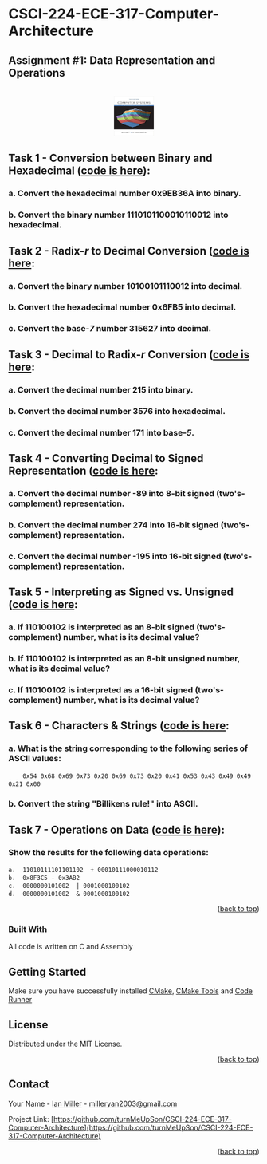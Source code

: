 # CSCI-224-ECE-317-Computer-Architecture

## Assignment #1: Data Representation and Operations
 
<a  name="readme-top"></a>
   
<!-- PROJECT LOGO -->
<br />
<div align="center">
  <a href="https://github.com/turnMeUpSon/CSCI-224-ECE-317-Computer-Architecture">
    <img src="https://github.com/turnMeUpSon/CSCI-224-ECE-317-Computer-Architecture/blob/main/ComputerSystems.jpeg" alt="Logo" width="80" height="80">
  </a>
</div>



<!-- Task 1 -->

## Task 1 - Conversion between Binary and Hexadecimal ([code is here](https://github.com/turnMeUpSon/Solved-CSCI-224-ECE-317-Computer-Architecture/blob/Data-Representation-and-Operations/data_representation_and_operation_1.c)):
### a. Convert the hexadecimal number 0x9EB36A into binary. 
### b. Convert the binary number 1110101100010110012 into hexadecimal.

## Task 2 - **Radix-_r_  to Decimal Conversion** ([code is here](https://github.com/turnMeUpSon/Solved-CSCI-224-ECE-317-Computer-Architecture/blob/Data-Representation-and-Operations/data_representation_and_operation_2.c):
### a.  Convert the binary number 10100101110012  into decimal.
### b. Convert the hexadecimal number 0x6FB5 into decimal.
### c. Convert the base-_7_  number 315627  into decimal.

## Task 3 - **Decimal to Radix-_r_  Conversion** ([code is here](https://github.com/turnMeUpSon/Solved-CSCI-224-ECE-317-Computer-Architecture/blob/Data-Representation-and-Operations/data_representation_and_operation_3.c):
### a.  Convert the decimal number 215 into binary.
### b.  Convert the decimal number 3576 into hexadecimal.
### c.  Convert the decimal number 171 into base-_5_.

## Task 4 - **Converting Decimal to Signed Representation** ([code is here](https://github.com/turnMeUpSon/Solved-CSCI-224-ECE-317-Computer-Architecture/blob/Data-Representation-and-Operations/data_representation_and_operation_4.c):
### a.  Convert the decimal number -89 into 8-bit signed (two's-complement) representation.
### b.  Convert the decimal number 274 into 16-bit signed (two's-complement) representation.
### c.  Convert the decimal number -195 into 16-bit signed (two's-complement) representation.

## Task 5 - **Interpreting as Signed vs. Unsigned** ([code is here](https://github.com/turnMeUpSon/Solved-CSCI-224-ECE-317-Computer-Architecture/blob/Data-Representation-and-Operations/data_representation_and_operation_5.c):
### a.  If 110100102  is interpreted as an 8-bit signed (two's-complement) number, what is its decimal value?
### b.  If 110100102  is interpreted as an 8-bit unsigned number, what is its decimal value?
### c.  If 110100102  is interpreted as a 16-bit signed (two's-complement) number, what is its decimal value?

## Task 6 - **Characters & Strings** ([code is here](https://github.com/turnMeUpSon/Solved-CSCI-224-ECE-317-Computer-Architecture/blob/Data-Representation-and-Operations/data_representation_and_operation_6.c):
### a. What is the string corresponding to the following series of ASCII values:  
        0x54 0x68 0x69 0x73 0x20 0x69 0x73 0x20 0x41 0x53 0x43 0x49 0x49 0x21 0x00  
        
### b. Convert the string "Billikens rule!" into ASCII.
## Task 7 - **Operations on Data** ([code is here](https://github.com/turnMeUpSon/Solved-CSCI-224-ECE-317-Computer-Architecture/blob/Data-Representation-and-Operations/data_representation_and_operation_7.c)):
### Show the results for the following data operations:
    a.  11010111101101102  + 00010111000010112
    b.  0x8F3C5 - 0x3AB2
    c.  0000000101002  | 0001000100102
    d.  0000000101002  & 0001000100102
  

<p  align="right">(<a  href="#readme-top">back to top</a>)</p>

  
  
  

### Built With
All code is written on C and Assembly


## Getting Started

  

Make sure you have successfully installed [CMake](https://marketplace.visualstudio.com/items?itemName=twxs.cmake), [CMake Tools](https://marketplace.visualstudio.com/items?itemName=ms-vscode.cmake-tools) and [Code Runner](https://marketplace.visualstudio.com/items?itemName=formulahendry.code-runner)


<!-- LICENSE -->

## License

  

Distributed under the MIT License.

  

<p  align="right">(<a  href="#readme-top">back to top</a>)</p>

  
  
  

<!-- CONTACT -->

## Contact

  

Your Name - [Ian Miller](https://www.linkedin.com/in/ian-miller-620a63245/) - milleryan2003@gmail.com

  

Project Link: [https://github.com/turnMeUpSon/CSCI-224-ECE-317-Computer-Architecture](https://github.com/turnMeUpSon/CSCI-224-ECE-317-Computer-Architecture)

  

<p  align="right">(<a  href="#readme-top">back to top</a>)</p>
